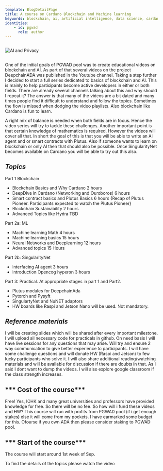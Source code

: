 ```yaml
---
template: BlogDetailPage
title: A course on Cardano Blockchain and Machine learning
keywords: blockchain, ai, artificial intelligence, data science, cardano, blockchain, SingularityNet
identities: 
    - id: pgwad
      role: author
---
```


##
![AI and Privacy](https://github.com/armada-alliance/assets/blob/gh-pages/ai_privacy.png?raw=true)

##
One of the initial goals of PGWAD pool was to create educational videos on blockchain and AI. As part of that several videos on the project DeepchainADA was published in the Youtube channel. Taking a step further I decided to start a full series dedicated to basics of blockchain and AI. This is mainly to help participants become active developers in either or both fields. There are already several channels talking about this and why should I repeat it? The answer is that many of the videos are a bit dated and many times people find it difficult to understand and follow the topics. Sometimes the flow is missed when dodging the video playlists. Also blockchain like Cardano is fun to learn. 

A right mix of balance is needed when both fields are in focus. Hence the video series will try to tackle these challenges. Another important point is that certain knowledge of mathematics is required. However the videos will cover all that. 
In short the goal of this is that you will be able to write an AI agent and or smart contracts with Plutus.
Also if someone wants to learn on blockchain or only AI then that should also be possible. Once SingularityNet becomes available on Cardano you will be able to try out this also.

## ***Topics***

Part 1 Blockchain
- Blockchain Basics and Why Cardano 2 hours
- DeepDive in Cardano (Networking and Ouroboros) 6 hours
- Smart contract basics and Plutus Basics 6 hours {Recap of Plutus Pioneer. Participants expected to watch the Plutus Pioneer} 
- Blockchain Sustainability 2 hours
- Advanced Topics like Hydra TBD

Part 2a: ML
- Machine learning Math 4 hours
- Machine learning basics 15 hours
- Neural Networks and Deeplearning 12 hours
- Advanced topics 15 Hours

Part 2b: SingularityNet
- Interfacing AI agent 3 hours
- Introduction Opencog hyperon 3 hours
	
Part 3: Practical. At appropriate stages in part 1 and Part2.
- Plutus modules for DeepchainAda
- Pytorch and Pysyft	
- SingulartyNet and NuNET adaptors
- HW boards like Raspi and Jetson Nano will be used. Not mandatory.

## ***Reference materials***
I will be creating slides which will be shared after every important milestone. I will upload all necessary code for practicals in github. 
On need basis I will have live sessions for any questions that may arise. Will try and ensure 2 way communication to give better experience to participants.
I will have some challenge questions and will donate HW (Raspi and Jetson) to few lucky participants who solve it. 
I will also share additional reading/watching materials and will be available for discussion if there are doubts in that. As I said I dont want to dump the videos.
I will also explore google classroom if the class strength increases. 

## *** Cost of the course***
Free! Yes, IOHK and many great universities and professors have provided knowledge for free. So there will be no fee. 
So how will i fund these videos and HW? This course will run with profits from PGWAD pool (if i get enough stakes) else it will come from my pockets. I have earmarked some budget for this.
Ofourse if you own ADA then please consider staking to PGWAD pool.

## *** Start of the course***
The course will start around 1st week of Sep.

To find the details of the topics please watch the video 
<YoutubeVideo url="https://www.youtube.com/watch?v=jJoVFlZlI94" />
